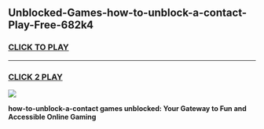 
## Unblocked-Games-how-to-unblock-a-contact-Play-Free-682k4
<h3>
<a href="https://premium76.site?title=how-to-unblock-a-contact&ref=18A1">CLICK TO PLAY</a></h3>
<hr>

<h3>
<a href="https://premium76.site?title=how-to-unblock-a-contact&ref=18A1">CLICK 2 PLAY</a>
  
</h3>

<a href="https://premium76.site?title=how-to-unblock-a-contact&ref=18A1"><img src="https://clearcache.store/games.png"></a>


**how-to-unblock-a-contact games unblocked: Your Gateway to Fun and Accessible Online Gaming**

